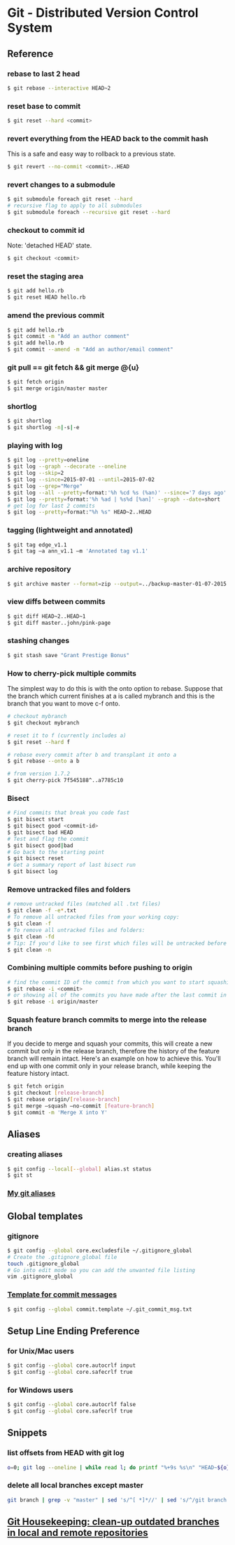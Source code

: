# Git - Distributed Version Control System

## Reference

### rebase to last 2 head
```bash
$ git rebase --interactive HEAD~2
```
### reset base to commit
```bash
$ git reset --hard <commit>
```
### revert everything from the HEAD back to the commit hash
This is a safe and easy way to rollback to a previous state.
```bash
$ git revert --no-commit <commit>..HEAD
```
### revert changes to a submodule
```bash
$ git submodule foreach git reset --hard
# recursive flag to apply to all submodules
$ git submodule foreach --recursive git reset --hard
```
### checkout to commit id
Note: 'detached HEAD' state.
```bash
$ git checkout <commit>
```
### reset the staging area
```bash
$ git add hello.rb
$ git reset HEAD hello.rb
```
### amend the previous commit
```bash
$ git add hello.rb
$ git commit -m "Add an author comment"
$ git add hello.rb
$ git commit --amend -m "Add an author/email comment"
```
### git pull == git fetch && git merge @{u}
```bash
$ git fetch origin
$ git merge origin/master master
```
### shortlog
```bash
$ git shortlog
$ git shortlog -n|-s|-e
```
### playing with log
```bash
$ git log --pretty=oneline
$ git log --graph --decorate --oneline
$ git log --skip=2
$ git log --since=2015-07-01 --until=2015-07-02
$ git log --grep="Merge"
$ git log --all --pretty=format:'%h %cd %s (%an)' --since='7 days ago'
$ git log --pretty=format:'%h %ad | %s%d [%an]' --graph --date=short
# get log for last 2 commits
$ git log --pretty=format:"%h %s" HEAD~2..HEAD
```
### tagging (lightweight and annotated)
```bash
$ git tag edge_v1.1
$ git tag –a ann_v1.1 –m 'Annotated tag v1.1'
```
### archive repository
```bash
$ git archive master --format=zip --output=../backup-master-01-07-2015.zip
```
### view diffs between commits
```bash
$ git diff HEAD~2..HEAD~1
$ git diff master..john/pink-page
```
### stashing changes
```bash
$ git stash save "Grant Prestige Bonus"
```
### How to cherry-pick multiple commits
The simplest way to do this is with the onto option to rebase. Suppose that the branch which current finishes at a is called mybranch and this is the branch that you want to move c-f onto.
```bash
# checkout mybranch
$ git checkout mybranch

# reset it to f (currently includes a)
$ git reset --hard f

# rebase every commit after b and transplant it onto a
$ git rebase --onto a b

# from version 1.7.2
$ git cherry-pick 7f545188^..a7785c10
```
### Bisect
```bash
# Find commits that break you code fast
$ git bisect start
$ git bisect good <commit-id>
$ git bisect bad HEAD
# Test and flag the commit
$ git bisect good|bad
# Go back to the starting point
$ git bisect reset
# Get a summary report of last bisect run
$ git bisect log
```
### Remove untracked files and folders
```bash
# remove untracked files (matched all .txt files)
$ git clean -f -e*.txt
# To remove all untracked files from your working copy:
$ git clean -f
# To remove all untracked files and folders:
$ git clean -fd
# Tip: If you'd like to see first which files will be untracked before actually removing them, you can do a safe clean test by running:
$ git clean -n
```
### Combining multiple commits before pushing to origin
```bash
# find the commit ID of the commit from which you want to start squashing and do
$ git rebase -i <commit>
# or showing all of the commits you have made after the last commit in origin/master.
$ git rebase -i origin/master
```
### Squash feature branch commits to merge into the release branch
If you decide to merge and squash your commits, this will create a new commit but only in the release branch, therefore the history of the feature branch will remain intact.
Here's an example on how to achieve this. You'll end up with one commit only in your release branch, while keeping the feature history intact.
```bash
$ git fetch origin
$ git checkout [release-branch]
$ git rebase origin/[release-branch]
$ git merge —squash —no-commit [feature-branch]
$ git commit -m 'Merge X into Y'
```
## Aliases
### creating aliases
```bash
$ git config --local[--global] alias.st status
$ git st
```
### [My git aliases](https://gist.github.com/celavi/1ada8b067031b05733e45c624e503e56)
## Global templates
### gitignore
```bash
$ git config --global core.excludesfile ~/.gitignore_global
# Create the .gitignore_global file
touch .gitignore_global
# Go into edit mode so you can add the unwanted file listing
vim .gitignore_global
```
### [Template for commit messages](https://gist.github.com/celavi/4f73461976cc6fa90b1d9f5e051d2f8b)
```bash
$ git config --global commit.template ~/.git_commit_msg.txt
```
## Setup Line Ending Preference
### for Unix/Mac users
```bash
$ git config --global core.autocrlf input
$ git config --global core.safecrlf true
```
### for Windows users
```bash
$ git config --global core.autocrlf false
$ git config --global core.safecrlf true
```
## Snippets
### list offsets from HEAD with git log
```bash
o=0; git log --oneline | while read l; do printf "%+9s %s\n" "HEAD~${o}" "$l"; o=$(($o+1)); done | less
```
### delete all local branches except master
```bash
git branch | grep -v "master" | sed 's/^[ *]*//' | sed 's/^/git branch -D /' | bash
```
## [Git Housekeeping: clean-up outdated branches in local and remote repositories](https://gist.github.com/celavi/46645418f62b5f87967869d430e34b0a)
